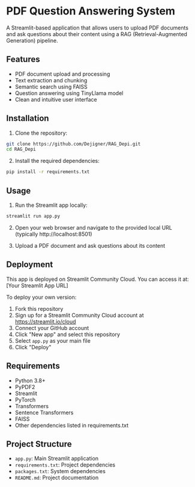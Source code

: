 # PDF Question Answering System

A Streamlit-based application that allows users to upload PDF documents and ask questions about their content using a RAG (Retrieval-Augmented Generation) pipeline.

## Features

- PDF document upload and processing
- Text extraction and chunking
- Semantic search using FAISS
- Question answering using TinyLlama model
- Clean and intuitive user interface

## Installation

1. Clone the repository:
```bash
git clone https://github.com/Dejigner/RAG_Depi.git
cd RAG_Depi
```

2. Install the required dependencies:
```bash
pip install -r requirements.txt
```

## Usage

1. Run the Streamlit app locally:
```bash
streamlit run app.py
```

2. Open your web browser and navigate to the provided local URL (typically http://localhost:8501)

3. Upload a PDF document and ask questions about its content

## Deployment

This app is deployed on Streamlit Community Cloud. You can access it at: [Your Streamlit App URL]

To deploy your own version:

1. Fork this repository
2. Sign up for a Streamlit Community Cloud account at https://streamlit.io/cloud
3. Connect your GitHub account
4. Click "New app" and select this repository
5. Select `app.py` as your main file
6. Click "Deploy"

## Requirements

- Python 3.8+
- PyPDF2
- Streamlit
- PyTorch
- Transformers
- Sentence Transformers
- FAISS
- Other dependencies listed in requirements.txt

## Project Structure

- `app.py`: Main Streamlit application
- `requirements.txt`: Project dependencies
- `packages.txt`: System dependencies
- `README.md`: Project documentation
